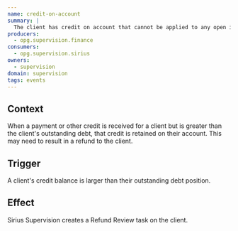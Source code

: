 ```yaml
---
name: credit-on-account
summary: |
  The client has credit on account that cannot be applied to any open invoice or debt
producers:
  - opg.supervision.finance
consumers:
  - opg.supervision.sirius
owners:
  - supervision
domain: supervision
tags: events
---
```


## Context

When a payment or other credit is received for a client but is greater than the client's outstanding debt, that credit
is retained on their account. This may need to result in a refund to the client.

## Trigger

A client's credit balance is larger than their outstanding debt position.

## Effect

Sirius Supervision creates a Refund Review task on the client.
